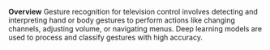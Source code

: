 **Overview**
Gesture recognition for television control involves detecting and interpreting hand or body gestures to perform actions like changing channels, adjusting volume, or navigating menus. 
Deep learning models are used to process and classify gestures with high accuracy.
